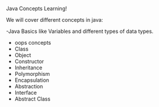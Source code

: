Java Concepts Learning!

We will cover different concepts in java:

-Java Basics like Variables and different types of data types.
- oops concepts
- Class
- Object
- Constructor
- Inheritance
- Polymorphism
- Encapsulation
- Abstraction
- Interface
- Abstract Class
